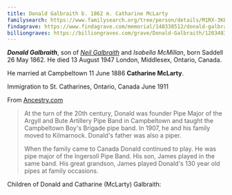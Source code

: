 ```yaml
---
title: Donald Galbraith b. 1862 m. Catharine McLarty
familysearch: https://www.familysearch.org/tree/person/details/M1RX-3KL
findagrave: https://www.findagrave.com/memorial/148338512/donald-galbraith
billiongraves: https://billiongraves.com/grave/Donald-Galbraith/1203483
---
```

***Donald Galbraith***, son of *[Neil Galbraith](galbraith-neil-1828-mcmillan.md)* and *Isabella McMillan*, born Saddell 26 May 1862.  He died 13 August 1947
London, Middlesex, Ontario, Canada.

He married at Campbeltown 11 June 1886 **Catharine McLarty**.

Immigration to St. Catharines, Ontario, Canada  June 1911

From [Ancestry.com](https://www.ancestry.com/family-tree/person/tree/71855511/person/232218862057/facts)

> At the turn of the 20th century, Donald was founder Pipe Major of the Argyll and Bute Artillery Pipe Band in Campbeltown and taught the Campbeltown Boy's Brigade pipe band. In 1907, he and his family moved to Kilmarnock. Donald's father was also a piper.
>
> When the family came to Canada Donald continued to play. He was pipe major of the Ingersoll Pipe Band. His son, James played in the same band. His great grandson, James played Donald's 130 year old pipes at family occasions.


Children of Donald and Catharine (McLarty) Galbraith:


